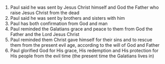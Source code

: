 
1. Paul said he was sent by Jesus Christ himself and God the Father who raise Jesus Christ from the dead
2. Paul said he was sent by brothers and sisters with him
3. Paul has both confirmation from God and man
4. Paul reminded the Galatians grace and peace to them from God the Father and the Lord Jesus Christ
5. Paul reminded them Christ gave himself for their sins and to rescue them from the present evil age, according to the will of God and Father
6. Paul glorified God for His grace, His redemption and His protection for His people from the evil time (the present time the Galatians lives in)